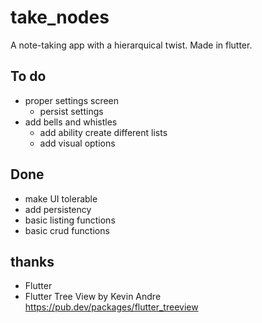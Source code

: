 # take_nodes

A note-taking app with a hierarquical twist. Made in flutter.

## To do
* proper settings screen
    * persist settings
* add bells and whistles
    * add ability create different lists
    * add visual options

## Done
* make UI tolerable
* add persistency
* basic listing functions
* basic crud functions

## thanks
* Flutter
* Flutter Tree View by Kevin Andre https://pub.dev/packages/flutter_treeview
